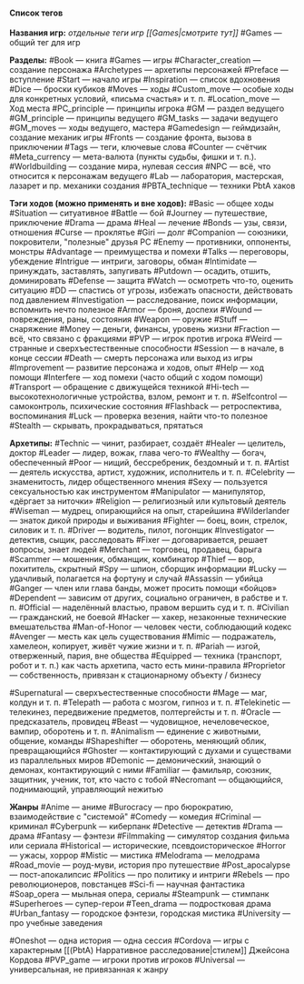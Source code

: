 #### Список тегов

**Названия игр:** *отдельные теги игр [[Games|смотрите тут]]*
#Games — общий тег для игр

**Разделы:**
#Book — книга
#Games — игры
#Character_creation — создание персонажа
#Archetypes — архетипы персонажей
#Preface — вступление
#Start — начало игры
#Inspiration — список вдохновения
#Dice — броски кубиков
#Moves — ходы
#Custom_move — особые ходы для конкретных условий, «письма счастья» и т. п.
#Location_move — Ход места
#PC_principle — принципы игрока
#GM — раздел ведущего
#GM_principle — принципы ведущего
#GM_tasks — задачи ведущего
#GM_moves — ходы ведущего, мастера
#Gamedesign — геймдизайн, создание механик игры
#Fronts — создание фронта, вызова в приключении
#Tags — теги, ключевые слова
#Counter — счётчик
#Meta_currency — мета-валюта (пункты судьбы, фишки и т. п.).
#Worldbuilding — создание мира, нулевая сессия
#NPC — всё, что относится к персонажам ведущего
#Lab — лаборатория, мастерская, лазарет и пр. механики создания
#PBTA_technique — техники PbtA хаков

**Тэги ходов (можно применять и вне ходов):**
#Basic — общее ходы
#Situation — ситуативное
#Battle — бой
#Journey — путешествие, приключение
#Drama — драма
#Heal — лечение
#Bonds — узы, связи, отношения
#Curse — проклятье
#Giri — долг
#Companion — союзники, покровители, "полезные" друзья PC
#Enemy — противники, оппоненты, монстры
#Advantage — преимущества и помехи
#Talks — переговоры, убеждение
#Intrigue — интриги, заговоры, обман
#Intimidate — принуждать, заставлять, запугивать
#Putdown — осадить, отшить, доминировать
#Defense — защита
#Watch — осмотреть что-то, оценить ситуацию
#DD — спастись от угрозы, избежать опасности, действовать под давлением
#Investigation — расследование, поиск информации, вспомнить нечто полезное
#Armor — броня, доспехи
#Wound — повреждения, раны, состояния
#Weapon — оружие
#Stuff — снаряжение
#Money — деньги, финансы, уровень жизни
#Fraction — всё, что связано с фракциями
#PVP — игрок против игрока
#Weird — странные и сверхъестественные способности
#Session — в начале, в конце сессии
#Death — смерть персонажа или выход из игры
#Improvement — развитие персонажа и ходов, опыт
#Help — ход помощи
#Interfere — ход помехи (часто общий с ходом помощи)
#Transport — обращение с движущейся техникой
#Hi-tech — высокотехнологичные устройства, взлом, ремонт и т. п.
#Selfcontrol — самоконтроль, психические состояния
#Flashback — ретроспектива, воспоминания
#Luck — проверка везения, найти что-то полезное
#Stealth — скрывать, прокрадываться, прятаться


**Архетипы:**
#Technic — чинит, разбирает, создаёт
#Healer — целитель, доктор
#Leader — лидер, вожак, глава чего-то
#Wealthy — богач, обеспеченный
#Poor — нищий, бессребреник, бездомный и т. п.
#Artist — деятель искусства, артист, художник, исполнитель и т. п.
#Celebrity — знаменитость, лидер общественного мнения
#Sexy — пользуется сексуальностью как инструментом
#Manipulator — манипулятор, «дёргает за ниточки»
#Religion — религиозный или культовый деятель
#Wiseman — мудрец, опирающийся на опыт, старейшина
#Wilderlander — знаток дикой природы и выживания
#Fighter — боец, воин, стрелок, силовик и т. п.
#Driver — водитель, пилот, погонщик
#Investigator — детектив, сыщик, расследовать
#Fixer — договаривается, решает вопросы, знает людей
#Merchant — торговец, продавец, барыга
#Scammer — мошенник, обманщик, комбинатор
#Thief — вор, похититель, скрытный
#Spy — шпион, сборщик информации
#Lucky — удачливый, полагается на фортуну и случай
#Assassin — убийца
#Ganger — член или глава банды, может просить помощи «бойцов»
#Dependent — зависим от других, социально ограничен, в рабстве и т. п.
#Official — наделённый властью, правом вершить суд и т. п.
#Civilian — гражданский, не боевой
#Hacker — хакер, незаконные технические вмешательства
#Man-of-Honor — человек чести, соблюдающий кодекс
#Avenger — месть как цель существования
#Mimic — подражатель, хамелеон, копирует, живёт чужие жизни и т. п.
#Pariah — изгой, отверженный, пария, вне общества
#Equipped — техника (транспорт, робот и т. п.) как часть архетипа, часто есть мини-правила
#Proprietor — собственность, привязан к стационарному объекту / бизнесу

#Supernatural — сверхъестественные способности
#Mage — маг, колдун и т. п.
#Telepath — работа с мозгом, гипноз и т. п.
#Telekinetic — телекинез, передвижение предметов, полтергейсты и т. п.
#Oracle — предсказатель, провидец
#Beast — чудовищное, нечеловеческое, вампир, оборотень и т. п.
#Animalism — единение с животными, общение, команды
#Shapeshifter — оборотень, меняющий облик, превращающийся
#Ghoster — контактирующий с духами и существами из параллельных миров
#Demonic — демонический, знающий о демонах, контактирующий с ними
#Familiar — фамильяр, союзник, защитник, ученик, тот, кто часто с тобой
#Necromant — общающийся, поднимающий, управляющий нежитью


**Жанры**
#Anime — аниме
#Burocracy —  про бюрократию, взаимодействие с "системой"
#Comedy — комедия
#Criminal — криминал
#Cyberpunk — киберпанк
#Detective — детектив
#Drama — драма
#Fantasy — фэнтези
#Filmmaking — симулятор создания фильма или сериала
#Historical — исторические, псевдоисторическое
#Horror — ужасы, хоррор
#Mistic — мистика
#Melodrama — мелодрама
#Road_movie — роуд-муви, история про путешествие
#Post_apocalypse — пост-апокалипсис
#Politics — про политику и интриги 
#Rebels — про революционеров,  повстанцев
#Sci-fi — научная фантастика
#Soap_opera — мыльная опера, сериалы
#Steampunk — стимпанк
#Superheroes — супер-герои
#Teen_drama — подростковая драма
#Urban_fantasy — городское фэнтези, городская мистика
#University — про учебные заведения

#Oneshot — одна история — одна сессия
#Cordova — игры с характерным [[(PbtA) Нарративное расследование|стилем]] Джейсона Кордова
#PVP_game — игроки против игроков
#Universal — универсальная, не привязанная к жанру
